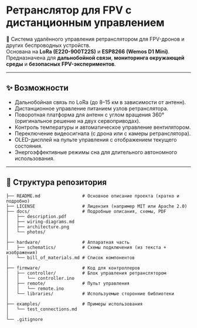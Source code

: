 # Ретранслятор для FPV с дистанционным управлением

📡 Система удалённого управления ретранслятором для FPV-дронов и других беспроводных устройств.  
Основана на **LoRa (E220-900T22S)** и **ESP8266 (Wemos D1 Mini)**.  
Предназначена для **дальнобойной связи**, **мониторинга окружающей среды** и **безопасных FPV-экспериментов**.

---

## ✨ Возможности
- Дальнобойная связь по LoRa (до 8–15 км в зависимости от антенн).  
- Дистанционное управление питанием узлов ретранслятора.  
- Поворотная платформа для антенн с углом вращения 360° (оригинальное решение на двух сервоприводах).  
- Контроль температуры и автоматическое управление вентилятором.  
- Переключение видеосигнала (с дрона или с камеры ретранслятора).  
- OLED-дисплей на пульте управления с отображением текущего состояния.  
- Энергоэффективные режимы сна для длительного автономного использования.  

---

## 📂 Структура репозитория
```lora-dx/
├── README.md                # Основное описание проекта (кратко и подробно)
├── LICENSE                  # Лицензия (например MIT или Apache 2.0)
├── docs/                    # Подробные описания, схемы, PDF
│   ├── description.pdf
│   ├── wiring-diagrams.md
│   ├── architecture.png
│   └── photos/
│
├── hardware/                # Аппаратная часть
│   ├── schematics/          # Схемы подключения (из текста + изображения)
│   └── bill_of_materials.md # Список компонентов
│
├── firmware/                # Код для контроллеров
│   ├── controller/          # Блок управления ретранслятором
│   │   └── controller.ino
│   ├── remote/              # Пульт управления
│   │   └── remote.ino
│   └── libraries/           # Используемые сторонние библиотеки
│
├── examples/                # Примеры использования
│   └── test_connections.md
│
└── .gitignore

